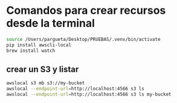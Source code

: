 # Comandos para crear recursos desde la terminal

````bash
source /Users/pargueta/Desktop/PRUEBAS/.venv/bin/activate
pip install awscli-local
brew install watch
````

## crear un S3 y listar

````bash
awslocal s3 mb s3://my-bucket
awslocal --endpoint-url=http://localhost:4566 s3 ls
awslocal --endpoint-url=http://localhost:4566 s3 ls my-bucket
````


